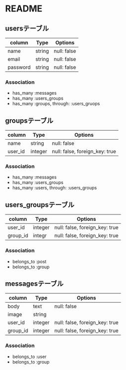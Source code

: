 # README
## usersテーブル
|column|Type|Options|
|------|----|-------|
|name|string|null: false|
|email|string|null: false|
|password|string|null: false|
### Association
- has_many :messages
- has_many :users_groups
- has_many :groups, through:  :users_gruops

## groupsテーブル
|column|Type|Options|
|------|----|-------|
|name|string|null: false|
|user_id|integer|null: false, foreign_key: true|
### Association
- has_many :messages
- has_many :users_groups
- has_many :users, through:  :users_groups

## users_groupsテーブル
|column|Type|Options|
|------|----|-------|
|user_id|integer|null: false, foreign_key: true|
|group_id|integr|null: false, foreign_key: true|
### Association
- belongs_to :post
- belongs_to :group

## messagesテーブル
|column|Type|Options|
|------|----|-------|
|body|text|null: false|
|image|string||
|user_id|integer|null: false, foreign_key: true|
|group_id|integer|null: false, foreign_key: true|
### Association
- belongs_to :user
- belongs_to :group

